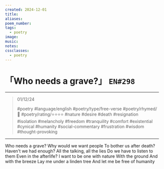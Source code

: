 ```yaml
---
created: 2024-12-01
title:
aliases:
poem_number:
tags:
  - poetry
image:
music:
notes:
cssclasses:
  - poetry
---
```

# 「Who needs a grave?」 `EN#298`

---

> 01/12/24
> 
> #poetry 
> #language/english 
> #poetry/type/free-verse 
> #poetry/rhymed/🔴 
> #poetry/rating/⭐⭐⭐⭐ 
> #nature #desire #death #resignation #isolation #melancholy #freedom #tranquility #comfort #existential #cynical #humanity #social-commentary #frustration #wisdom #thought-provoking 

---

Who needs a grave?
Why would we want people
To bother us after death?
Haven't we had enough?
All the talking, all the lies
Do we have to listen to them 
Even in the afterlife?
I want to be one with nature 
With the ground
And with the breeze
Lay me under a linden tree
And let me be free of humanity